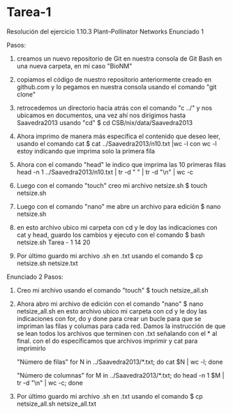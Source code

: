 # Tarea-1
Resolución del ejercicio 1.10.3 Plant–Pollinator Networks
Enunciado 1

Pasos: 
 1. creamos un nuevo repositorio de Git en nuestra consola de Git Bash en una nueva carpeta, en mi caso "BioNM"
 2. copiamos el código de nuestro repositorio anteriormente creado en github.com y lo pegamos en nuestra consola usando el comando "git clone"
 3.  retrocedemos un directorio hacia atrás con el comando "c ../" y nos ubicamos en documentos, una vez ahí nos dirigimos hasta Saavedra2013 usando "cd"
         $ cd CSB/nix/data/Saavedra2013
         
 4. Ahora imprimo de manera más específica el contenido que deseo leer, usando el comando cat 
         $ cat ../Saavedra2013/n10.txt |wc -l
         con wc -l estoy indicando que imprima solo la primera fila 
         
 5. Ahora con el comando "head" le indico que imprima las 10 primeras filas 
         head -n 1 ../Saavedra2013/n10.txt | tr -d " " | tr -d "\n" | wc -c
         
 6. Luego con el comando "touch" creo mi archivo netsize.sh 
         $ touch netsize.sh
         
 7. Luego con el comando "nano" me abre un archivo para edición 
        $ nano netsize.sh
 
 8. en esto archivo ubico mi carpeta con cd y le doy las indicaciones con cat y head, guardo los cambios y ejecuto con el comando $ bash netsize.sh
       Tarea - 1
       14
       20
   
  9. Por último guardo mi archivo .sh en .txt usando el comando $ cp netsize.sh netsize.txt

Enunciado 2 
Pasos: 
1. Creo mi archivo usando el comando "touch" 
        $ touch netsize_all.sh
        
2. Ahora abro mi archivo de edición con el comando "nano" 
        $ nano netsize_all.sh
   en esto archivo ubico mi carpeta con cd y le doy las indicaciones con for, do y done para crear un bucle para que se impriman las filas y columas para cada red. Damos la instrucción de que se lean todos los archivos que terminen con .txt señalando con el * al final. con el do específicamos que archivos imprimir y cat para imprimirlo
   
   "Número de filas"
   for N in ../Saavedra2013/*.txt; do cat $N | wc -l; done
   
   "Número de columnas" 
   for M in ../Saavedra2013/*.txt; do head -n 1 $M | tr -d "\n" | wc -c; done

3. Por último guardo mi archivo .sh en .txt usando el comando $ cp netsize_all.sh netsize_all.txt


        
